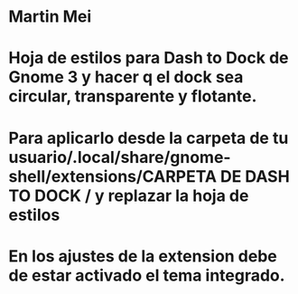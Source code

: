# Martin Mei
# Hoja de estilos para Dash to Dock de Gnome 3 y hacer q el dock sea circular, transparente y flotante.
# Para aplicarlo desde la carpeta de tu usuario/.local/share/gnome-shell/extensions/CARPETA DE DASH TO DOCK / y replazar la hoja de estilos
# En los ajustes de la extension debe de estar activado el tema integrado.